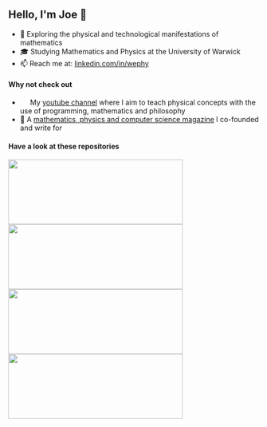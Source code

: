 ## Hello, I'm Joe 👋
- 🔭 Exploring the physical and technological manifestations of mathematics
- 🎓 Studying Mathematics and Physics at the University of Warwick
- 📫 Reach me at: [linkedin.com/in/wephy](https://www.linkedin.com/in/wephy/)

#### Why not check out
- &nbsp;<a href="https://youtube.com/c/wephy"><img height="12" src="https://upload.wikimedia.org/wikipedia/commons/thumb/0/09/YouTube_full-color_icon_%282017%29.svg/2560px-YouTube_full-color_icon_%282017%29.svg.png"></a> My [youtube channel](https://youtube.com/c/wephy) where I aim to teach physical concepts with the use of programming, mathematics and philosophy
- 📖 A [mathematics, physics and computer science magazine](https://poincareproject.com/) I co-founded and write for




#### Have a look at these repositories

<p align="left">
  <a href="https://github.com/wephy/quantum-walk"><img height="130" width="350" src="https://github-readme-stats.vercel.app/api/pin/?username=wephy&repo=quantum-walk&bg_color=1b1f25&title_color=fd5e53&text_color=ADBAC7&icon_color=02a1ac&hide_border=true&show_icons=false"></a>
  <a href="https://github.com/wephy/fractal-explorer"><img height="130" width="350" src="https://github-readme-stats.vercel.app/api/pin/?username=wephy&repo=fractal-explorer&bg_color=1b1f25&title_color=fd5e53&text_color=ADBAC7&icon_color=02a1ac&hide_border=true&show_icons=false"></a>
  <a href="https://github.com/wephy/project-euler"><img height="130" width="350" src="https://github-readme-stats.vercel.app/api/pin/?username=wephy&repo=project-euler&bg_color=1b1f25&title_color=fd5e53&text_color=ADBAC7&icon_color=02a1ac&hide_border=true&show_icons=false"></a>
  <a href="https://github.com/wephy/felix-ml"><img height="130" width="350" src="https://github-readme-stats.vercel.app/api/pin/?username=wephy&repo=felix-ml&bg_color=1b1f25&title_color=fd5e53&text_color=ADBAC7&icon_color=02a1ac&hide_border=true&show_icons=false"></a>
</p>
